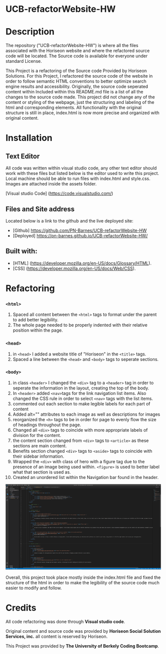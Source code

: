 # UCB-refactorWebsite-HW
# Description
The repository ("UCB-refactorWebsite-HW") is where all the files associated with the Horiseon website and where the refactored source code will be located. The Source code is available for everyone under standard License.

This Project is a refactoring of the Source code Provided by Horiseon Solutions. For this Project, I refactored the source code of the website in order to follow semantic HTML conventions to better optimize search engine results and accessibility. Originally, the source code seperated content within  Included within this README.md file is a list of all the changes to the source code made. This project did not change any of the content or styling of the webpage, just the structuring and labeling of the html and corresponding elements. All functionality with the original structure is still in place, index.html is now more precise and organized with original content.  



# Installation 

## Text Editor
All code was written within visual studio code, any other text editor should work with these files but listed below is the editor used to write this project. Local machine should be able to run files with index.html and style.css. Images are attached inside the assets folder.

[Visual studio Code] (https://code.visualstudio.com/)

## Files and Site address
Located below is a link to the github and the live deployed site:

* [Github] https://github.com/PN-Barnes/UCB-refactorWebsite-HW
* [Deployed] https://pn-barnes.github.io/UCB-refactorWebsite-HW/


## Built with:

* [HTML] (https://developer.mozilla.org/en-US/docs/Glossary/HTML).
* [CSS] (https://developer.mozilla.org/en-US/docs/Web/CSS).

# Refactoring 

### `<html>`
1. Spaced all content between the `<html>` tags to format under the parent to add better legibility.
2. The whole page needed to be properly indented with their relative position within the page. 

### `<head>`
1. in `<head>` I added a website title of "Horiseon" in the `<title>` tags.
2. Spaced a line between the `<head>`  and `<body>`  tags to seperate sections.

### `<body>`
1. in class `<header>` I changed the `<div>` tag to a `<header>` tag in order to seperate the information in the layout, creating the top of the body.
2. In `<header>` added `<nav>`tags for the link navigation list items. Also changed the CSS rule in order to select `<nav>` tags with the list items. 
3. commented out each section to make legible labels for each part of content
4. Added alt="" attributes to each image as well as descriptions for images
5. reorganized the `<h>` tags to be in order for page to evenly flow the size of headings throughout the page.
6. Changed all `<div>` tags to coincide with more appropriate labels of division for the content.
7. the content section changed from `<div>` tags to `<article>` as these sections are main content. 
8. Benefits section changed `<div>` tags to `<aside>` tags to coincide with their sidebar information.
9. Wrapped the `<div>` with class of hero  with a figure tag due to the presence of an image being used within. `<figure>` is used to better label what that section is used as.
10. Created an unordered list within the Navigation bar found in the header. 

![Snapshot of finished Refactoring](./assets/images/snapshot.png)

Overall, this project took place mostly inside the index.html file and fixed the structure of the html in order to make the legibility of the source code much easier to modify and follow.

# Credits 

All code refactoring was done through **Visual studio code**.

Original content and source code was provided by **Horiseon Social Solution Services, inc.** all content is reserved by Horiseon.

This Project was provided by **The University of Berkely Coding Bootcamp**.
